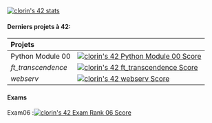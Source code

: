 [![clorin's 42 stats](https://badge42.vercel.app/api/v2/cl25yu90q001109mjkto4tay3/stats?cursusId=21&coalitionId=48)](https://github.com/JaeSeoKim/badge42)

#### Derniers projets à 42:

| Projets |  |
|:-------------------|:-----------------|
| Python Module 00| [![clorin's 42 Python Module 00 Score](https://badge42.vercel.app/api/v2/cl25yu90q001109mjkto4tay3/project/2657718)](https://github.com/JaeSeoKim/badge42)|
| *ft_transcendence* | [![clorin's 42 ft_transcendence Score](https://badge42.vercel.app/api/v2/cl25yu90q001109mjkto4tay3/project/2545525)](https://github.com/JaeSeoKim/badge42)|
| *webserv* | [![clorin's 42 webserv Score](https://badge42.vercel.app/api/v2/cl25yu90q001109mjkto4tay3/project/2443325)](https://github.com/JaeSeoKim/badge42)|

#### Exams

Exam06 :[![clorin's 42 Exam Rank 06 Score](https://badge42.vercel.app/api/v2/cl25yu90q001109mjkto4tay3/project/2642550)](https://github.com/JaeSeoKim/badge42)
